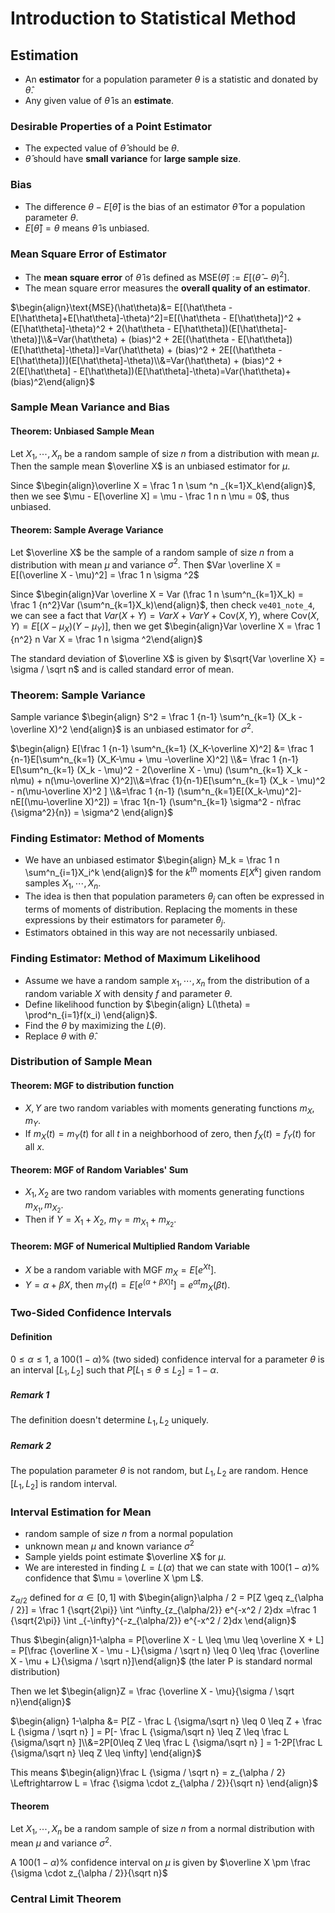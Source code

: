 # Introduction to Statistical Method

## Estimation

-   An **estimator** for a population parameter $\theta$ is a statistic and donated by $\hat{\theta}$.
-   Any given value of $\hat \theta$ is an **estimate**.

### Desirable Properties of a Point Estimator

-   The expected value of $\hat \theta$ should be $\theta$.
-   $\hat\theta$ should have **small variance** for **large sample size**.

### Bias

-   The difference $\theta - E[\hat \theta]$ is the bias of an estimator $\hat \theta$ for a population parameter $\theta$.
-   $E[\hat\theta] = \theta$ means $\hat \theta$ is unbiased.

### Mean Square Error of Estimator

-   The **mean square error** of $\hat \theta$ is defined as $\text{MSE}(\hat\theta) := E[(\hat \theta - \theta)^2]$.
-   The mean square error measures the **overall quality of an estimator**.

$\begin{align}\text{MSE}(\hat\theta)&= E[(\hat\theta - E[\hat\theta]+E[\hat\theta]-\theta)^2]=E[(\hat\theta - E[\hat\theta])^2 + (E[\hat\theta]-\theta)^2 + 2(\hat\theta - E[\hat\theta])(E[\hat\theta]-\theta)]\\&=Var(\hat\theta) + (bias)^2 + 2E[(\hat\theta - E[\hat\theta])(E[\hat\theta]-\theta)]=Var(\hat\theta) + (bias)^2 + 2E[(\hat\theta - E[\hat\theta])](E[\hat\theta]-\theta)\\&=Var(\hat\theta) + (bias)^2 + 2(E[\hat\theta] - E[\hat\theta])(E[\hat\theta]-\theta)=Var(\hat\theta)+(bias)^2\end{align}$

### Sample Mean Variance and Bias

#### Theorem: Unbiased Sample Mean

Let $X_1, \cdots , X_n$ be a random sample of size $n$ from a distribution with mean $\mu$. Then the sample mean $\overline X$ is an unbiased estimator for $\mu$.

Since $\begin{align}\overline X = \frac 1 n \sum ^n _{k=1}X_k\end{align}$, then we see $\mu - E[\overline X] = \mu - \frac 1 n n \mu  = 0$, thus unbiased.

#### Theorem: Sample Average Variance

Let $\overline X$ be the sample of a random sample of size $n$ from a distribution with mean $\mu$ and variance $\sigma ^2$. Then $Var \overline X = E[(\overline X - \mu)^2] = \frac 1 n \sigma ^2$

Since $\begin{align}Var \overline X = Var (\frac 1 n \sum^n_{k=1}X_k) = \frac 1 {n^2}Var (\sum^n_{k=1}X_k)\end{align}$, then check `ve401_note_4`, we can see a fact that $Var(X+Y) = Var X + Var Y + \text{Cov}(X, Y)$, where $\text{Cov}(X, Y) = E[(X - \mu_X) (Y - \mu_Y)]$, then we get $\begin{align}Var \overline X = \frac 1 {n^2} n Var X = \frac 1 n \sigma ^2\end{align}$

The standard deviation of $\overline X$ is given by $\sqrt{Var \overline X} = \sigma / \sqrt n$ and is called standard error of mean.

### Theorem: Sample Variance

Sample variance $\begin{align} S^2 = \frac 1 {n-1} \sum^n_{k=1} (X_k - \overline X)^2 \end{align}$ is an unbiased estimator for $\sigma^2$.

$\begin{align} E[\frac 1 {n-1} \sum^n_{k=1} (X_K-\overline X)^2] &= \frac 1 {n-1}E[\sum^n_{k=1} (X_K-\mu + \mu -\overline X)^2] \\&= \frac 1 {n-1} E[\sum^n_{k=1} (X_k - \mu)^2 - 2(\overline X - \mu) (\sum^n_{k=1} X_k - n\mu) + n(\mu-\overline X)^2]\\&=\frac {1}{n-1}E[\sum^n_{k=1} (X_k - \mu)^2 - n(\mu-\overline X)^2 ] \\&=\frac 1 {n-1} (\sum^n_{k=1}E[(X_k-\mu)^2]- nE[(\mu-\overline X)^2]) = \frac 1{n-1} (\sum^n_{k=1} \sigma^2 - n\frac {\sigma^2}{n}) = \sigma^2 \end{align}$

### Finding Estimator: Method of Moments

-   We have an unbiased estimator $\begin{align} M_k = \frac 1 n \sum^n_{i=1}X_i^k \end{align}$ for the $k^{th}$ moments $E[X^k]$ given random samples $X_1, \cdots, X_n$.
-   The idea is then that population parameters $\theta_j$ can often be expressed in terms of moments of distribution. Replacing the moments in these expressions by their estimators for parameter $\theta_j$.
-   Estimators obtained in this way are not necessarily unbiased.

### Finding Estimator: Method of Maximum Likelihood

-   Assume we have a random sample $x_1, \cdots ,x_n$ from the distribution of a random variable $X$ with density $f$ and parameter $\theta$.
-   Define likelihood function by $\begin{align} L(\theta) = \prod^n_{i=1}f(x_i) \end{align}$.
-   Find the $\theta$ by maximizing the $L(\theta)$.
-   Replace $\theta$ with $\hat \theta$.

### Distribution of Sample Mean

#### Theorem: MGF to distribution function

-   $X, Y$ are two random variables with moments generating functions $m_X, m_Y$.
-   If $m_X(t) = m_Y(t)$ for all $t$ in a neighborhood of zero, then $f_X(t) = f_Y(t)$ for all $x$.

#### Theorem: MGF of Random Variables' Sum

-   $X_1, X_2$ are two random variables with moments generating functions $m_{X_1}, m_{X_2}$.
-   Then if $Y  = X_1 + X_2$, $m_Y = m_{X_1} + m_{x_2}$.

#### Theorem: MGF of Numerical Multiplied Random Variable

-   $X$ be a random variable with MGF $m_X = E[e^{Xt}]$.
-   $Y = \alpha + \beta X$, then $m_Y(t) = E[e^{(\alpha + \beta X)t}] = e^{\alpha t}m_X(\beta t)$.

<div style="page-break-after: always;"></div>

### Two-Sided Confidence Intervals

#### Definition

$0 \leq \alpha \le 1$, a $100(1-\alpha)\%$ (two sided) confidence interval for a parameter $\theta$ is an interval $[L_1, L_2]$ such that $P[L_1 \leq \theta \leq L_2] = 1 - \alpha$.

##### Remark 1

The definition doesn't determine $L_1, L_2$ uniquely.

##### Remark 2

The population parameter $\theta$ is not random, but $L_1, L_2$ are random. Hence $[L_1, L_2]$ is random interval.

### Interval Estimation for Mean

-   random sample of size $n$ from a normal population
-   unknown mean $\mu$ and known variance $\sigma^2$
-   Sample yields point estimate $\overline X$ for $\mu$.
-   We are interested in finding $L = L(\alpha)$ that we can state with $100(1-\alpha)\%$ confidence that $\mu = \overline X \pm L$.

$z_{\alpha / 2}$ defined for $\alpha \in [0, 1]$ with $\begin{align}\alpha / 2 = P[Z \geq z_{\alpha / 2}] = \frac 1 {\sqrt{2\pi}} \int ^\infty_{z_{\alpha/2}} e^{-x^2 / 2}dx =\frac 1 {\sqrt{2\pi}} \int _{-\infty}^{-z_{\alpha/2}} e^{-x^2 / 2}dx \end{align}$

Thus $\begin{align}1-\alpha = P[\overline X - L \leq \mu \leq \overline X + L] = P[\frac {\overline X - \mu - L}{\sigma / \sqrt n} \leq 0 \leq \frac {\overline X - \mu + L}{\sigma / \sqrt n}]\end{align}$ (the later P is standard normal distribution)

Then we let $\begin{align}Z = \frac {\overline X - \mu}{\sigma / \sqrt n}\end{align}$

$\begin{align} 1-\alpha &= P[Z - \frac L {\sigma/\sqrt n} \leq 0 \leq Z + \frac L {\sigma / \sqrt n} ] = P[- \frac L {\sigma/\sqrt n} \leq Z \leq \frac L {\sigma/\sqrt n} ]\\&=2P[0\leq Z \leq \frac L {\sigma/\sqrt n} ] = 1-2P[\frac L {\sigma/\sqrt n} \leq Z \leq \infty] \end{align}$

This means $\begin{align}\frac L {\sigma / \sqrt n} = z_{\alpha / 2} \Leftrightarrow L = \frac {\sigma \cdot z_{\alpha / 2}}{\sqrt n} \end{align}$

#### Theorem

Let $X_1, \cdots, X_n$ be a random sample of size $n$ from a normal distribution with mean $\mu$ and variance $\sigma^2$.

A $100(1-\alpha)\%$ confidence interval on $\mu$ is given by $\overline X \pm \frac {\sigma \cdot z_{\alpha / 2}}{\sqrt n}$

<div style="page-break-after: always;"></div>

### Central Limit Theorem


